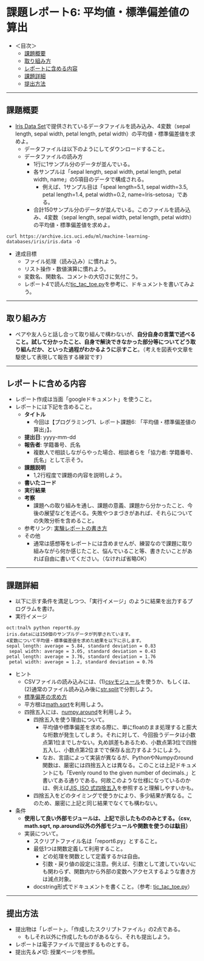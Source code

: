 # 課題レポート6: 平均値・標準偏差値の算出

- ＜目次＞
  - <a href="#abst">課題概要</a>
  - <a href="#howto">取り組み方</a>
  - <a href="#report">レポートに含める内容</a>
  - <a href="#level1">課題詳細</a>
  - <a href="#upload">提出方法</a>

<hr>

## <a name="abst">課題概要</a>
- [Iris Data Set](https://archive.ics.uci.edu/ml/datasets/iris)で提供されているデータファイルを読み込み、4変数（sepal length, sepal width, petal length, petal width）の平均値・標準偏差値を求めよ。
  - データファイルは以下のようにしてダウンロードすること。
  - データファイルの読み方
    - 1行に1サンプル分のデータが並んでいる。
    - 各サンプルは「sepal length, sepal width, petal length, petal width, name」の5項目のデータで構成される。
      - 例えば、1サンプル目は「speal length=5.1, sepal width=3.5, petal length=1.4, petal width=0.2, name=Iris-setosa」である。
    - 合計150サンプル分のデータが並んでいる。このファイルを読み込み、4変数（sepal length, sepal width, petal length, petal width）の平均値・標準偏差値を求めよ。

```
curl https://archive.ics.uci.edu/ml/machine-learning-databases/iris/iris.data -O
```

- 達成目標
  - ファイル処理（読み込み）に慣れよう。
  - リスト操作・数値演算に慣れよう。
  - 変数名、関数名、コメントの大切さに気付こう。
  - レポート4で読んだ[tic_tac_toe.py](https://github.com/naltoma/python_intro/blob/master/report/tic_tac_toe.py)を参考に、ドキュメントを書いてみよう。

<hr>

## <a name="howto">取り組み方</a>
- ペアや友人らと話し合って取り組んで構わないが、**自分自身の言葉で述べること。試して分かったこと、自身で解決できなかった部分等についてどう取り組んだか、といった過程がわかるように示すこと**。（考えを図表や文章を駆使して表現して報告する練習です）

<hr>

## <a name="report">レポートに含める内容</a>
- レポート作成は当面「googleドキュメント」を使うこと。
- レポートには下記を含めること。
  - **タイトル**
    - 今回は【プログラミング1、レポート課題6: 「平均値・標準偏差値の算出」】。
  - **提出日**: yyyy-mm-dd
  - **報告者**: 学籍番号、氏名
    - 複数人で相談しながらやった場合、相談者らを「協力者: 学籍番号、氏名」として示そう。
  - **課題説明**
    - 1,2行程度で課題の内容を説明しよう。
  - **書いたコード**
  - **実行結果**
  - **考察**
    - 課題への取り組みを通し、課題の意義、課題から分かったこと、今後の展望などを述べる。失敗やつまづきがあれば、それらについての失敗分析を含めること。
  - 参考リンク: [実験レポートの書き方](http://www.report.gusoku.net/jikken/jikkenreport.html)
  - その他
    - 通常は感想等をレポートには含めませんが、練習なので課題に取り組みながら何か感じたこと、悩んでいること等、書きたいことがあれば自由に書いてください。（なければ省略OK）

<hr>

## <a name="level">課題詳細</a>
- 以下に示す条件を満足しつつ、「実行イメージ」のように結果を出力するプログラムを書け。
- 実行イメージ

```
oct:tnal% python report6.py
iris.dataには150個のサンプルデータが列挙されています。
4変数について平均値・標準偏差値を求めた結果を以下に示します。
sepal length: average = 5.84, standard deviation = 0.83
 sepal width: average = 3.05, standard deviation = 0.43
petal length: average = 3.76, standard deviation = 1.76
 petal width: average = 1.2, standard deviation = 0.76
```

- ヒント
  - CSVファイルの読み込みには、(1)[csvモジュール](https://docs.python.jp/3/library/csv.html)を使うか、もしくは、(2)通常のファイル読み込み後に[str.split](https://docs.python.jp/3/library/stdtypes.html#str.split)で分割しよう。
  - [標準偏差の求め方](https://en.wikipedia.org/wiki/Standard_deviation#Uncorrected_sample_standard_deviation)
  - 平方根は[math.sqrt](https://docs.python.jp/3/library/math.html#power-and-logarithmic-functions)を利用しよう。
  - 四捨五入には、[numpy.around](https://docs.scipy.org/doc/numpy-1.13.0/reference/generated/numpy.around.html#numpy.around)を利用しよう。
    - 四捨五入を使う理由について。
      - 平均値や標準偏差を求める際に、単にfloatのまま処理すると膨大な桁数が発生してしまう。それに対して、今回扱うデータは小数点第1位までしかない。丸め誤差もあるため、小数点第3位で四捨五入し、小数点第2位までで保存＆出力するようにしよう。
      - なお、言語によって実装が異なるが、PythonやNumpyのround関数は、厳密には四捨五入とは異なる。このことは上記ドキュメントにも「Evenly round to the given number of decimals.」と書いてある通りである。何故このような仕様になっているのかは、例えば[JIS, ISO 式四捨五入](http://www.okadajp.org/RWiki/?JIS%2CISO式四捨五入)を参照すると理解しやすいかも。
    - 四捨五入をどのタイミングで使うかにより、多少結果が異なる。このため、厳密に上記と同じ結果でなくても構わない。
- 条件
  - **使用して良い外部モジュールは、上記で示したもののみとする。（csv, math.sqrt, np.around以外の外部モジュールや関数を使うのは駄目）**
  - 実装について。
    - スクリプトファイル名は「report6.py」とすること。
    - 最低1つは関数定義して利用すること。
      - どの処理を関数として定義するかは自由。
      - 引数・戻り値の設定に注意。例えば、引数として渡していないにも関わらず、関数内から外部の変数へアクセスするような書き方は減点対象。
    - docstring形式でドキュメントを書くこと。（参考: [tic_tac_toe.py](https://github.com/naltoma/python_intro/blob/master/report/tic_tac_toe.py)）

<hr>

## <a name="upload">提出方法</a>
- 提出物は「レポート」、「作成したスクリプトファイル」の2点である。
  - もしそれ以外に作成したものがあるなら、それも提出しよう。
- レポートは電子ファイルで提出するものとする。
- 提出先＆〆切: 授業ページを参照。
